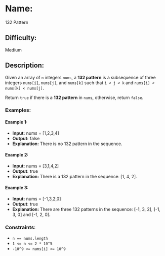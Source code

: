 # Name: 
132 Pattern

## Difficulty: 
Medium

## Description: 
Given an array of `n` integers `nums`, a **132 pattern** is a subsequence of three integers `nums[i]`, `nums[j]`, and `nums[k]` such that `i < j < k` and `nums[i] < nums[k] < nums[j]`.

Return `true` if there is a **132 pattern** in `nums`, otherwise, return `false`.

### Examples:

#### Example 1:
- **Input:** nums = [1,2,3,4]
- **Output:** false
- **Explanation:** There is no 132 pattern in the sequence.

#### Example 2:
- **Input:** nums = [3,1,4,2]
- **Output:** true
- **Explanation:** There is a 132 pattern in the sequence: [1, 4, 2].

#### Example 3:
- **Input:** nums = [-1,3,2,0]
- **Output:** true
- **Explanation:** There are three 132 patterns in the sequence: [-1, 3, 2], [-1, 3, 0] and [-1, 2, 0].

### Constraints:
- `n == nums.length`
- `1 <= n <= 2 * 10^5`
- `-10^9 <= nums[i] <= 10^9`